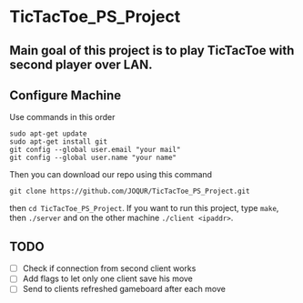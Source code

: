 # TicTacToe_PS_Project

## Main goal of this project is to play TicTacToe with second player over LAN.
## Configure Machine

Use commands in this order
```
sudo apt-get update
sudo apt-get install git
git config --global user.email "your mail"
git config --global user.name "your name"
```
Then you can download our repo using this command
```
git clone https://github.com/JOQUR/TicTacToe_PS_Project.git
```
then `cd TicTacToe_PS_Project`.
If you want to run this project, type `make`, then `./server` and on the other machine `./client <ipaddr>`.

## TODO
- [ ] Check if connection from second client works
- [ ] Add flags to let only one client save his move
- [ ] Send to clients refreshed gameboard after each move